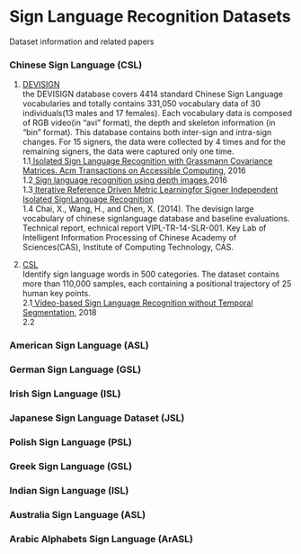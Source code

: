 # Sign Language Recognition Datasets

Dataset information and related papers

### Chinese Sign Language (CSL)  

1. [DEVISIGN](http://vipl.ict.ac.cn/homepage/ksl/data.html)  
  the DEVISIGN database covers 4414 standard Chinese Sign Language vocabularies and totally contains 331,050 vocabulary
  data of 30 individuals(13 males and 17 females). Each vocabulary data is 
  composed of RGB video(in “avi” format), the depth and skeleton information (in “bin” format). 
  This database contains both inter-sign and intra-sign changes. For 15 signers, the data were collected by 4 times 
  and for the remaining signers, the data were captured only one time.   
  1.1[ Isolated Sign Language Recognition with Grassmann Covariance Matrices. Acm Transactions on Accessible Computing](http://vipl.ict.ac.cn/uploadfile/upload/2018112115430139.pdf), 2016  
  1.2[ Sign language recognition using depth images](https://www.semanticscholar.org/paper/Sign-language-recognition-using-depth-images-Zheng-Liang/1ca16a088581a8c88972b55ac1a9d3e444f1655e),2016  
  1.3[ Iterative Reference Driven Metric Learningfor Signer Independent Isolated SignLanguage Recognition](http://vipl.ict.ac.cn/uploadfile/upload/2018112115134267.pdf)  
  1.4 Chai, X., Wang, H., and  Chen,  X. (2014).  The  devisign  large  vocabulary  of  chinese  signlanguage database and baseline evaluations. Technical report, echnical report VIPL-TR-14-SLR-001. Key Lab of Intelligent Information Processing of Chinese Academy of Sciences(CAS), Institute of Computing Technology, CAS.  
  
  
2. [CSL](http://mccipc.ustc.edu.cn/mediawiki/index.php/SLR_Dataset)  
  Identify sign language words in 500 categories. The dataset contains more than 110,000 samples, 
  each containing a positional trajectory of 25 human key points.  
  2.1[ Video-based Sign Language Recognition without Temporal Segmentation](https://arxiv.org/pdf/1801.10111.pdf), 2018  
  2.2 
### American Sign Language (ASL)

### German Sign Language (GSL)

### Irish Sign Language (ISL)

### Japanese Sign Language Dataset (JSL)

### Polish Sign Language (PSL)

### Greek Sign Language (GSL)

### Indian Sign Language (ISL)

### Australia Sign Language (ASL)

### Arabic Alphabets Sign Language (ArASL)

  
  
